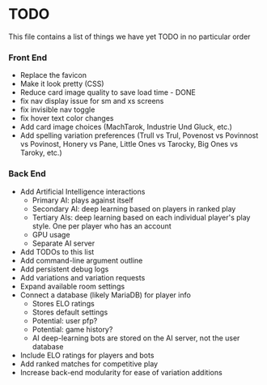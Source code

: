 # TODO

This file contains a list of things we have yet TODO in no particular order

### Front End

* Replace the favicon
* Make it look pretty (CSS)
* Reduce card image quality to save load time - DONE
* fix nav display issue for sm and xs screens
* fix invisible nav toggle
* fix hover text color changes
* Add card image choices (MachTarok, Industrie Und Gluck, etc.)
* Add spelling variation preferences (Trull vs Trul, Povenost vs Povinnost vs Povinost, Honery vs Pane, Little Ones vs Tarocky, Big Ones vs Taroky, etc.)

### Back End

* Add Artificial Intelligence interactions
  * Primary AI: plays against itself
  * Secondary AI: deep learning based on players in ranked play
  * Tertiary AIs: deep learning based on each individual player's play style. One per player who has an account
  * GPU usage
  * Separate AI server
* Add TODOs to this list
* Add command-line argument outline
* Add persistent debug logs
* Add variations and variation requests
* Expand available room settings
* Connect a database (likely MariaDB) for player info
  * Stores ELO ratings
  * Stores default settings
  * Potential: user pfp?
  * Potential: game history?
  * AI deep-learning bots are stored on the AI server, not the user database
* Include ELO ratings for players and bots
* Add ranked matches for competitive play
* Increase back-end modularity for ease of variation additions
